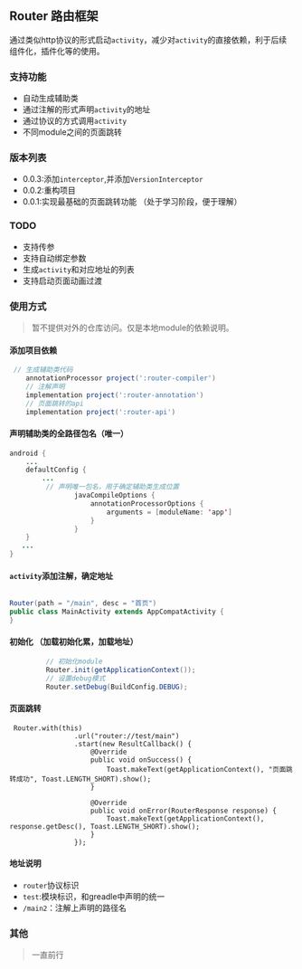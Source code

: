 ## Router 路由框架

通过类似http协议的形式启动`activity`，减少对`activity`的直接依赖，利于后续组件化，插件化等的使用。

### 支持功能

- 自动生成辅助类
- 通过注解的形式声明`activity`的地址
- 通过协议的方式调用`activity`
- 不同module之间的页面跳转

### 版本列表

- 0.0.3:添加`interceptor`,并添加`VersionInterceptor`
- 0.0.2:重构项目
- 0.0.1:实现最基础的页面跳转功能 （处于学习阶段，便于理解）


### TODO

- 支持传参
- 支持自动绑定参数
- 生成`activity`和对应地址的列表
- 支持启动页面动画过渡

### 使用方式

> 暂不提供对外的仓库访问。仅是本地module的依赖说明。

#### 添加项目依赖

```groovy
 // 生成辅助类代码
    annotationProcessor project(':router-compiler')
    // 注解声明
    implementation project(':router-annotation')
    // 页面跳转的api
    implementation project(':router-api')

```

#### 声明辅助类的全路径包名（唯一）

```java
android {
    ...
    defaultConfig {
        ...
         // 声明唯一包名，用于确定辅助类生成位置
                javaCompileOptions {
                    annotationProcessorOptions {
                        arguments = [moduleName: 'app']
                    }
                }
    }
   ...
}

```

#### `activity`添加注解，确定地址

```java

Router(path = "/main", desc = "首页")
public class MainActivity extends AppCompatActivity {
}
```

#### 初始化 （加载初始化累，加载地址）

```java
         // 初始化module
         Router.init(getApplicationContext());
         // 设置debug模式
         Router.setDebug(BuildConfig.DEBUG);
```

#### 页面跳转

```
 Router.with(this)
                .url("router://test/main")
                .start(new ResultCallback() {
                    @Override
                    public void onSuccess() {
                        Toast.makeText(getApplicationContext(), "页面跳转成功", Toast.LENGTH_SHORT).show();
                    }

                    @Override
                    public void onError(RouterResponse response) {
                        Toast.makeText(getApplicationContext(), response.getDesc(), Toast.LENGTH_SHORT).show();
                    }
                });
```

#### 地址说明

- `router`协议标识
-  `test`:模块标识，和greadle中声明的统一
- `/main2`：注解上声明的路径名



### 其他

> 一直前行

